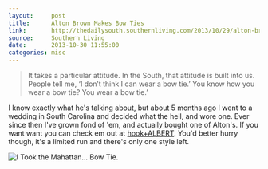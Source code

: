 ```yaml
---
layout:     post
title:      Alton Brown Makes Bow Ties
link:       http://thedailysouth.southernliving.com/2013/10/29/alton-brown-makes-bow-ties/
source:     Southern Living
date:       2013-10-30 11:55:00
categories: misc
---
```


> It takes a particular attitude. In the South, that attitude is built into us.
> People tell me, ‘I don’t think I can wear a bow tie.’ You know how you wear a bow tie? You wear a bow tie.’

I know exactly what he's talking about, but about 5 months ago I went to a wedding in South Carolina and decided what the hell, and wore one. Ever since then I've grown fond of 'em, and actually bought one of Alton's. If you want want you can check em out at [hook+ALBERT][ha-link]. You'd better hurry though, it's a limited run and there's only one style left.

<img src="{{ site.url }}/images/2013/10/alton-brown-bowtie.jpg" title="I Took the Mahattan... Bow Tie." class="img-block img-thumbnail">

[ha-link]: http://www.hookandalbert.com//Alton-Brown-Bow-Ties-By-CID312.aspx
